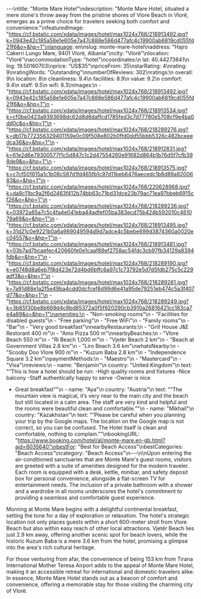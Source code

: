 ---\ntitle: "Monte Mare Hotel"\ndescription: "Monte Mare Hotel, situated a mere stone's throw away from the pristine shores of Vlore Beach in Vlorë, emerges as a prime choice for travelers seeking both comfort and convenience."\nfeaturedImage: "https://cf.bstatic.com/xdata/images/hotel/max1024x768/218913492.jpg?k=0943e42c185a58e1e605e7a47c888e586d477afc4c19900ab6819cd055fd21f6&o=&hp=1"\nlanguage: en\nslug: monte-mare-hotel\naddress: "Hajro Cakerri Lungo Mare, 9401 Vlorë, Albania"\ncity: "Vlorë"\nlocation: "Vlorë"\naccommodationType: "hotel"\ncoordinates:\n  lat: 40.44273841\n  lng: 19.50160703\nprice: "US$35"\npriceFrom: 35\nstarRating: 4\nrating: 9\nratingWords: "Outstanding"\nnumberOfReviews: 302\nratings:\n  overall: 9\n  location: 8\n  cleanliness: 9.4\n  facilities: 8.9\n  value: 9.2\n  comfort: 9.4\n  staff: 9.5\n  wifi: 8.3\nimages:\n  - "https://cf.bstatic.com/xdata/images/hotel/max1024x768/218913492.jpg?k=0943e42c185a58e1e605e7a47c888e586d477afc4c19900ab6819cd055fd21f6&o=&hp=1"\n  - "https://cf.bstatic.com/xdata/images/hotel/max1024x768/218913534.jpg?k=cf0be0423a9393698dc62d8d6daffcd1785fed3c7d77780e5708cf9e4ba0dd0c&o=&hp=1"\n  - "https://cf.bstatic.com/xdata/images/hotel/max1024x768/218289276.jpg?k=db17b772356329401159e0c09f508e802b0ffd0dd55bbb5326c482bceeedca36&o=&hp=1"\n  - "https://cf.bstatic.com/xdata/images/hotel/max1024x768/218912831.jpg?k=61e2d6e79300577f1c5d847c1c2d47554260e91682d864b1b76d5f7cfb398de9&o=&hp=1"\n  - "https://cf.bstatic.com/xdata/images/hotel/max1024x768/218913575.jpg?k=c7cf501615a1c1b08c587d1fd465fb1c97d11beb6476aecedc1b8d89a8200683&o=&hp=1"\n  - "https://cf.bstatic.com/xdata/images/hotel/max1024x768/220628968.jpg?k=da8c11bc9a2f6d2463f412b74bb63c71bd31dce23b79ac71ea97bbeb6915cf26&o=&hp=1"\n  - "https://cf.bstatic.com/xdata/images/hotel/max1024x768/218289236.jpg?k=03972a85a7c5c4fa4e041eba44adfef05ba383ecd75b424b592010c461079a69&o=&hp=1"\n  - "https://cf.bstatic.com/xdata/images/hotel/max1024x768/218913495.jpg?k=31d21c0e9221b0a6a989049594d9d7adce4c5bebe699d3874360a0020ec04557&o=&hp=1"\n  - "https://cf.bstatic.com/xdata/images/hotel/max1024x768/218913481.jpg?k=03b7ad7bcaefec420660fe0e1caaf88ef2758ac54fdc3cb97fb34129a8394fdb&o=&hp=1"\n  - "https://cf.bstatic.com/xdata/images/hotel/max1024x768/218289190.jpg?k=e0748d8a6eb7f8d423e72d4bd6bffc6a97c1c73792e5d7d5fdb275c5c229adf3&o=&hp=1"\n  - "https://cf.bstatic.com/xdata/images/hotel/max1024x768/218289261.jpg?k=7a91d88e1a2f5e49ba4cdd0dcfcef8d99d6e41a95de79251eb474c5a3f407d77&o=&hp=1"\n  - "https://cf.bstatic.com/xdata/images/hotel/max1024x768/218289249.jpg?k=3b65f30be8b669d4c8bd85372a0f5f920290cb3910a26816421cc183ca7e4a89&o=&hp=1"\namenities:\n  - "Non-smoking rooms"\n  - "Facilities for disabled guests"\n  - "Free parking"\n  - "Free WiFi"\n  - "Family rooms"\n  - "Bar"\n  - "Very good breakfast"\nnearbyRestaurants:\n  - "Grill House J&E Restorant 400 m"\n  - "Amo Pizza 500 m"\nnearbyBeaches:\n  - "Vlore Beach 550 m"\n  - "Ri Beach 1,000 m"\n  - "Vjetër Beach 2 km"\n  - "Beach at Government Villas 2.8 km"\n  - "Liro Beach 3.6 km"\nwhatsNearby:\n  - "Scooby Doo Vlore 900 m"\n  - "Kuzum Baba 2.8 km"\n  - "Independence Square 3.2 km"\npaymentMethods:\n  - "Maestro"\n  - "Mastercard"\n  - "Visa"\nreviews:\n  - name: "Benjamin"\n    country: "United Kingdom"\n    text: "“This is how a hotel should be run:
-High quality rooms and fixtures
-Nice balcony
-Staff authentically happy to serve
-Owner is nice
- Great breakfast”"\n  - name: "Aya"\n    country: "Austria"\n    text: "“The mountain view is magical, it’s very near to the main city and the beach but still located in a calm area. The staff are very kind and helpful and the rooms were beautiful clean and comfortable.”"\n  - name: "Mikhail"\n    country: "Kazakhstan"\n    text: "“Please be careful when you planning your trip by the Google maps. The location on the Google map is not correct, so you can be confused. The Hotel itself is clean and comfortable, nothing to complain.”"\nbookingURL: "https://www.booking.com/hotel/al/monte-mare.en-gb.html?aid=8035640"\nbestFor: "Best for Beach Access"\nbestCategories: "Beach Access"\ncategory: "Beach Access"\n---\n\nUpon entering the air-conditioned sanctuaries that are Monte Mare's guest rooms, visitors are greeted with a suite of amenities designed for the modern traveler. Each room is equipped with a desk, kettle, minibar, and safety deposit box for personal convenience, alongside a flat-screen TV for entertainment needs. The inclusion of a private bathroom with a shower and a wardrobe in all rooms underscores the hotel's commitment to providing a seamless and comfortable guest experience.

Morning at Monte Mare begins with a delightful continental breakfast, setting the tone for a day of exploration or relaxation. The hotel's strategic location not only places guests within a short 600-meter stroll from Vlore Beach but also within easy reach of other local attractions. Vjetër Beach lies just 2.9 km away, offering another scenic spot for beach lovers, while the historic Kuzum Baba is a mere 3.6 km from the hotel, promising a glimpse into the area's rich cultural heritage.

For those venturing from afar, the convenience of being 153 km from Tirana International Mother Teresa Airport adds to the appeal of Monte Mare Hotel, making it an accessible retreat for international and domestic travelers alike. In essence, Monte Mare Hotel stands out as a beacon of comfort and convenience, offering a memorable stay for those visiting the charming city of Vlorë.
